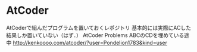 # AtCoder
AtCoderで組んだプログラムを置いておくレポジトリ
基本的には実際にACした結果しか置いていない（はず．）
AtCoder Problems
ABCのCDを埋めている途中
http://kenkoooo.com/atcoder/?user=Pondelion1783&kind=user
